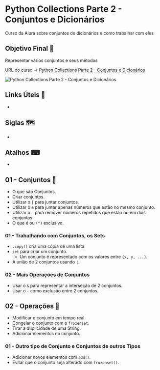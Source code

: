 # Python Collections Parte 2 - Conjuntos e Dicionários

Curso da Alura sobre conjuntos de dicionários e como trabalhar com eles

## Objetivo Final &#x1F3AF;

Representar vários conjuntos e seus métodos

URL do curso -> [Python Collections Parte 2 - Conjuntos e Dicionários](https://cursos.alura.com.br/course/python-collections-conjuntos-e-dicionarios)

![Python Collections Parte 2 - Conjuntos e Dicionários](https://www.alura.com.br/assets/api/share/curso-python-collections-conjuntos-e-dicionarios.png)

## Links Úteis &#x1F517;
*

## Siglas &#x1F5FA;
*

## Atalhos &#x2328;
*

## 01 - Conjuntos &#x1F516;
* O que são Conjuntos.
* Criar conjuntos.
* Utilizar o `|` para juntar conjuntos.
* Utilizar o `&` para juntar apenas números que estão no mesmo conjunto.
* Utilizar o `-` para remover números repetidos que estão no em dois conjuntos.
* O que é ou `(^)` exclusivo.

### 01 - Trabalhando com Conjuntos, os Sets
* `.copy()` cria uma cópia de uma lista.
* `set` para criar um conjunto.
    * Um conjunto é representado com os valores entre `{x, y, ...}`.
* A união de 2 conjuntos usando `|`.

### 02 - Mais Operações de Conjuntos
* Usar o `&` para representar a interseção de 2 conjuntos.
* Usar o `-` como exclusão entre 2 conjuntos.

## 02 - Operações &#x1F516;
* Modificar o conjunto em tempo real.
* Congelar o conjunto com o `frozenset`.
* Tirar a duplicidade de uma String.
* Adicionar elementos no conjunto.

### 01 - Outro tipo de Conjunto e Conjuntos de outros Tipos
* Adicionar novos elementos com `add()`.
* Evitar que o conjunto seja alterado com `frozenset()`.